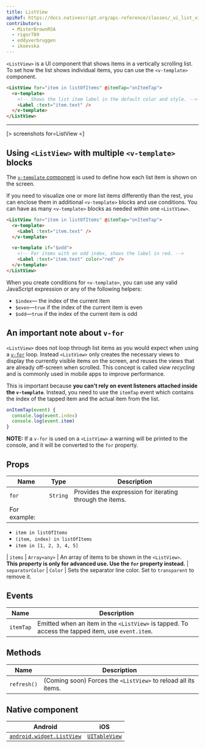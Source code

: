 ```yaml
---
title: ListView
apiRef: https://docs.nativescript.org/api-reference/classes/_ui_list_view_.listview
contributors:
  - MisterBrownRSA
  - rigor789
  - eddyverbruggen
  - ikoevska
---
```

`<ListView>` is a UI component that shows items in a vertically scrolling list. To set how the list shows individual items, you can use the `<v-template>` component.

```html
<ListView for="item in listOfItems" @itemTap="onItemTap">
  <v-template>
    <!-- Shows the list item label in the default color and style. -->
    <Label :text="item.text" />
  </v-template>
</ListView>
```

* * *

[> screenshots for=ListView <]

## Using `<ListView>` with multiple `<v-template>` blocks

The [`v-template` component](/en/docs/utilities/v-template) is used to define how each list item is shown on the screen.

If you need to visualize one or more list items differently than the rest, you can enclose them in additional `<v-template>` blocks and use conditions. You can have as many `<v-template>` blocks as needed within one `<ListView>`.

```html
<ListView for="item in listOfItems" @itemTap="onItemTap"> 
  <v-template>
    <Label :text="item.text" /> 
  </v-template>

  <v-template if="$odd">
    <!-- For items with an odd index, shows the label in red. -->
    <Label :text="item.text" color="red" />
  </v-template>
</ListView>
```

When you create conditions for `<v-template>`, you can use any valid JavaScript expression or any of the following helpers:

* `$index`&mdash; the index of the current item
* `$even`&mdash;`true` if the index of the current item is even
* `$odd`&mdash;`true` if the index of the current item is odd

## An important note about `v-for`

`<ListView>` does not loop through list items as you would expect when using a [`v-for`](https://vuejs.org/v2/guide/list.html#Mapping-an-Array-to-Elements-with-v-for) loop. Instead `<ListView>` only creates the necessary views to display the currently visible items on the screen, and reuses the views that are already off-screen when scrolled. This concept is called *view recycling* and is commonly used in mobile apps to improve performance.

This is important because **you can't rely on event listeners attached inside the `v-template`**. Instead, you need to use the `itemTap` event which contains the index of the tapped item and the actual item from the list.

```javascript
onItemTap(event) {
  console.log(event.index)
  console.log(event.item)
}
```

**NOTE:** If a `v-for` is used on a `<ListView>` a warning will be printed to the console, and it will be converted to the `for` property.

## Props

| Name  | Type     | Description                                                             |
| ----- | -------- | ----------------------------------------------------------------------- |
| `for` | `String` | Provides the expression for iterating through the items.  
For example: |

* `item in listOfItems`
* `(item, index) in listOfItems`
* `item in [1, 2, 3, 4, 5]`

| `items` | `Array<any>` | An array of items to be shown in the `<ListView>`.  
**This property is only for advanced use. Use the `for` property instead.** | `separatorColor` | `Color` | Sets the separator line color. Set to `transparent` to remove it.

## Events

| Name      | Description                                                                                            |
| --------- | ------------------------------------------------------------------------------------------------------ |
| `itemTap` | Emitted when an item in the `<ListView>` is tapped. To access the tapped item, use `event.item`. |

## Methods

| Name        | Description                                                          |
| ----------- | -------------------------------------------------------------------- |
| `refresh()` | (Coming soon) Forces the `<ListView>` to reload all its items. |

## Native component

| Android                                                                                           | iOS                                                                          |
| ------------------------------------------------------------------------------------------------- | ---------------------------------------------------------------------------- |
| [`android.widget.ListView`](https://developer.android.com/reference/android/widget/ListView.html) | [`UITableView`](https://developer.apple.com/documentation/uikit/uitableview) |